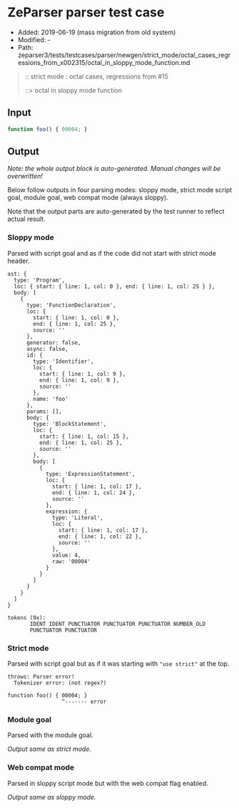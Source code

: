 # ZeParser parser test case

- Added: 2019-06-19 (mass migration from old system)
- Modified: -
- Path: zeparser3/tests/testcases/parser/newgen/strict_mode/octal_cases_regressions_from_x002315/octal_in_sloppy_mode_function.md

> :: strict mode : octal cases, regressions from #15
>
> ::> octal in sloppy mode function

## Input

`````js
function foo() { 00004; }
`````

## Output

_Note: the whole output block is auto-generated. Manual changes will be overwritten!_

Below follow outputs in four parsing modes: sloppy mode, strict mode script goal, module goal, web compat mode (always sloppy).

Note that the output parts are auto-generated by the test runner to reflect actual result.

### Sloppy mode

Parsed with script goal and as if the code did not start with strict mode header.

`````
ast: {
  type: 'Program',
  loc: { start: { line: 1, col: 0 }, end: { line: 1, col: 25 } },
  body: [
    {
      type: 'FunctionDeclaration',
      loc: {
        start: { line: 1, col: 0 },
        end: { line: 1, col: 25 },
        source: ''
      },
      generator: false,
      async: false,
      id: {
        type: 'Identifier',
        loc: {
          start: { line: 1, col: 9 },
          end: { line: 1, col: 9 },
          source: ''
        },
        name: 'foo'
      },
      params: [],
      body: {
        type: 'BlockStatement',
        loc: {
          start: { line: 1, col: 15 },
          end: { line: 1, col: 25 },
          source: ''
        },
        body: [
          {
            type: 'ExpressionStatement',
            loc: {
              start: { line: 1, col: 17 },
              end: { line: 1, col: 24 },
              source: ''
            },
            expression: {
              type: 'Literal',
              loc: {
                start: { line: 1, col: 17 },
                end: { line: 1, col: 22 },
                source: ''
              },
              value: 4,
              raw: '00004'
            }
          }
        ]
      }
    }
  ]
}

tokens (9x):
       IDENT IDENT PUNCTUATOR PUNCTUATOR PUNCTUATOR NUMBER_OLD
       PUNCTUATOR PUNCTUATOR
`````

### Strict mode

Parsed with script goal but as if it was starting with `"use strict"` at the top.

`````
throws: Parser error!
  Tokenizer error: (not regex?)

function foo() { 00004; }
                 ^------- error
`````


### Module goal

Parsed with the module goal.

_Output same as strict mode._

### Web compat mode

Parsed in sloppy script mode but with the web compat flag enabled.

_Output same as sloppy mode._
